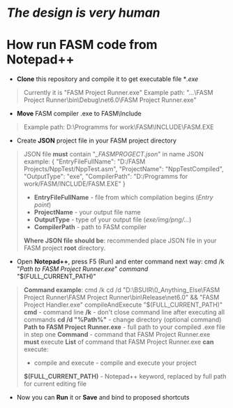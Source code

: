 # *The design is very human*

# How run FASM code from Notepad++
- **Clone** this repository and compile it to get executable file **.exe*
> Currently it is "FASM Project Runner.exe"
> Example path: "...\FASM Project Runner\bin\Debug\net6.0\FASM Project Runner.exe"
- **Move** FASM compiler .exe to FASM\Include
> Example path: D:\Programms for work\FASM\INCLUDE\FASM.EXE
- Create **JSON** project file in your FASM project directory
>JSON file **must** contain "*_FASMPROGECT.json*" in name 
>JSON example:
>{
    "EntryFileFullName": "D:/FASM Projects/NppTest/NppTest.asm",
	"ProjectName": "NppTestCompiled",
	"OutputType": "exe", 
	"CompilerPath": "D:/Programms for work/FASM/INCLUDE/FASM.EXE"
}
>- **EntryFileFullName** - file from which compilation begins (*Entry point*)
>- **ProjectName** - your output file name
>- **OutputType** - type of your output file (*exe/img/png/...*)
>- **CompilerPath** - path to FASM compiler
>
>**Where JSON file should be**: recommended place JSON file in your FASM project **root** directory. 
- Open **Notepad++**, press F5 (Run) and enter command next way: cmd /k "*Path to FASM Project Runner.exe*" *command* "$(FULL_CURRENT_PATH)"
> **Command example**: cmd /k cd /d "D:\BSUIR\0_Anything_Else\FASM Project Runner\FASM Project Runner\bin\Release\net6.0" && "FASM Project Handler.exe" compileAndExecute "$(FULL_CURRENT_PATH)"
> **cmd** - command line
>  **/k** - don't close command line after executing all commands
>  **cd /d "%Path%"** - change directory (optional command)
> **Path to FASM Project Runner.exe** - full path to your compiled .exe file in step one
> **Command** - command that FASM Project Runner.exe **must** execute
> **List** of command that FASM Project Runner.exe **can** execute:
>- compile and execute - compile and execute your project
> 
> **$(FULL_CURRENT_PATH)** - Notepad++ keyword, replaced by full path for current editing file 
- Now you can **Run** it or **Save** and bind to proposed shortcuts 